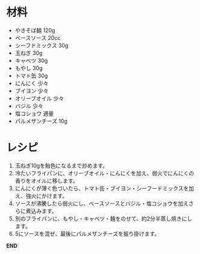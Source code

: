 # 材料
 - やきそば麺 120g
 - ベースソース 20cc
 - シーフドミックス 30g
 - 玉ねぎ 30g
 - キャベツ 30g
 - もやし 30g
 - トマト缶 30g
 - にんにく 少々
 - ブイヨン 少々
 - オリーブオイル 少々
 - バジル 少々
 - 塩コショウ 適量
 - パルメザンチーズ 10g

# レシピ
  1. 玉ねぎ10gを飴色になるまで炒めます。
  1. 冷たいフライパンに、オリーブオイル・にんにくを加え、弱火でにんにくの香りをオイルに移します。
  1. にんにくが薄く色づいたら、トマト缶・ブイヨン・シーフードミックスを加え、強火にかけます。
  1. ソースが沸騰したら弱火にし、ベースソースとバジル・塩コショウを加えさらに煮込みます。
  1. 別のフライパンに、もやし・キャベツ・麺をのせて、約2分半蒸し焼きにします。
  1. 5にソースを混ぜ、最後にパルメザンチーズを振り掛けます。

__END__